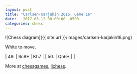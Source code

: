 ```yaml
---
layout: post
title: "Carlsen-Karjakin 2016, Game 16"
date:   2017-03-12 00:00:00 -0500
categories: chess
---
```


![Chess diagram]({{ site.url }}/images/carlsen-karjakin16.png)

White to move.

<!--more-->

| 49. | Rc8+ | Kh7 |
| 50. | Qh6+ |     |

More at [chessgames](http://www.chessgames.com/perl/chessgame?gid=1848607), [lichess](https://en.lichess.org/training/102787).
